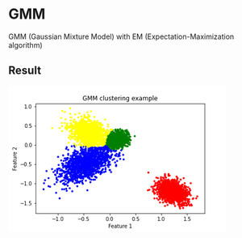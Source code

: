 # GMM
GMM (Gaussian Mixture Model) with EM (Expectation-Maximization algorithm)

## Result

![plot](gmm_results_example.png)
